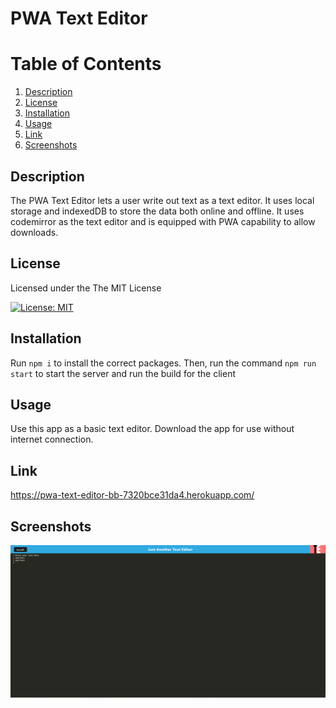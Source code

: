 # PWA Text Editor

# Table of Contents

1. [Description](#description)
2. [License](#license)
3. [Installation](#installation)
4. [Usage](#usage)
5. [Link](#link)
6. [Screenshots](#screenshots)

## Description
The PWA Text Editor lets a user write out text as a text editor. It uses local storage and indexedDB to store the data both online and offline. It uses codemirror as the text editor and is equipped with PWA capability to allow downloads.

## License
Licensed under the The MIT License    
          
[![License: MIT](https://img.shields.io/badge/License-MIT-yellow.svg)](https://opensource.org/licenses/MIT)

## Installation
Run `npm i` to install the correct packages. Then, run the command `npm run start` to start the server and run the build for the client                

## Usage
Use this app as a basic text editor. Download the app for use without internet connection. 


## Link
https://pwa-text-editor-bb-7320bce31da4.herokuapp.com/

## Screenshots
![Text Editor Screenshot](screenshot.png)
